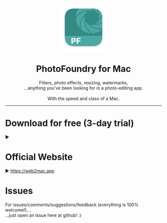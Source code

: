 <p align=center>
  <img height="150px" src="https://github.com/enSili-co/photofoundry/raw/main/images/logo.png"/>
</p>
<h1 align=center>PhotoFoundry for Mac</h1>
<p align=center>
  Filters, photo effects, resizing, watermarks,<br>...anything you've been looking for in a photo-editing app.<br><br>With the speed and class of a Mac.
</p>


---

# Download for free (3-day trial)

▶︎ 

# Official Website

▶︎ https://web2mac.app

# Issues

For issues/comments/suggestions/feedback (everything is 100% welcome!),...    
...just open an Issue here at github! :)
